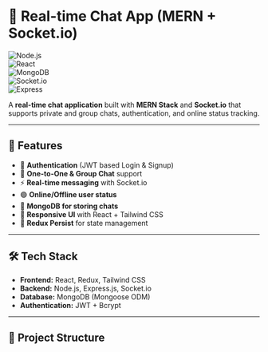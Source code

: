 # 💬 Real-time Chat App (MERN + Socket.io)

![Node.js](https://img.shields.io/badge/Node.js-43853D?style=for-the-badge&logo=node.js&logoColor=white)  
![React](https://img.shields.io/badge/React-20232A?style=for-the-badge&logo=react&logoColor=61DAFB)  
![MongoDB](https://img.shields.io/badge/MongoDB-4EA94B?style=for-the-badge&logo=mongodb&logoColor=white)  
![Socket.io](https://img.shields.io/badge/Socket.io-010101?style=for-the-badge&logo=socket.io&logoColor=white)  
![Express](https://img.shields.io/badge/Express.js-000000?style=for-the-badge&logo=express&logoColor=white)  

A **real-time chat application** built with **MERN Stack** and **Socket.io** that supports private and group chats, authentication, and online status tracking.  

---

## 🚀 Features

- 🔐 **Authentication** (JWT based Login & Signup)  
- 👥 **One-to-One & Group Chat** support  
- ⚡ **Real-time messaging** with Socket.io  
- 🟢 **Online/Offline user status**  
- 💾 **MongoDB for storing chats**  
- 📱 **Responsive UI** with React + Tailwind CSS  
- 🔄 **Redux Persist** for state management  

---

## 🛠️ Tech Stack

- **Frontend:** React, Redux, Tailwind CSS  
- **Backend:** Node.js, Express.js, Socket.io  
- **Database:** MongoDB (Mongoose ODM)  
- **Authentication:** JWT + Bcrypt  

---

## 📂 Project Structure
